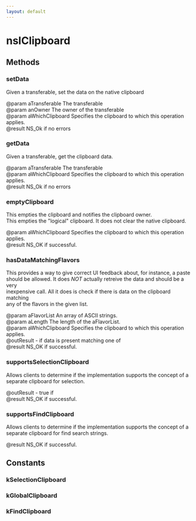```yaml
---
layout: default
---
```


# nsIClipboard #

## Methods ##

### setData ###
  
Given a transferable, set the data on the native clipboard  
  
@param  aTransferable The transferable  
@param  anOwner The owner of the transferable  
@param  aWhichClipboard Specifies the clipboard to which this operation applies.  
@result NS_Ok if no errors  
  

### getData ###
  
Given a transferable, get the clipboard data.  
  
@param  aTransferable The transferable  
@param  aWhichClipboard Specifies the clipboard to which this operation applies.  
@result NS_Ok if no errors  
  

### emptyClipboard ###
  
This empties the clipboard and notifies the clipboard owner.  
This empties the "logical" clipboard. It does not clear the native clipboard.  
  
@param  aWhichClipboard Specifies the clipboard to which this operation applies.  
@result NS_OK if successful.  
  

### hasDataMatchingFlavors ###
  
This provides a way to give correct UI feedback about, for instance, a paste   
should be allowed. It does _NOT_ actually retreive the data and should be a very  
inexpensive call. All it does is check if there is data on the clipboard matching  
any of the flavors in the given list.  
  
@param  aFlavorList     An array of ASCII strings.  
@param  aLength         The length of the aFlavorList.  
@param  aWhichClipboard Specifies the clipboard to which this operation applies.  
@outResult - if data is present matching one of   
@result NS_OK if successful.  
  

### supportsSelectionClipboard ###
  
Allows clients to determine if the implementation supports the concept of a   
separate clipboard for selection.  
  
@outResult - true if   
@result NS_OK if successful.  
  

### supportsFindClipboard ###
  
Allows clients to determine if the implementation supports the concept of a  
separate clipboard for find search strings.  
  
@result NS_OK if successful.  
  

## Constants ##

### kSelectionClipboard ###

### kGlobalClipboard ###

### kFindClipboard ###
